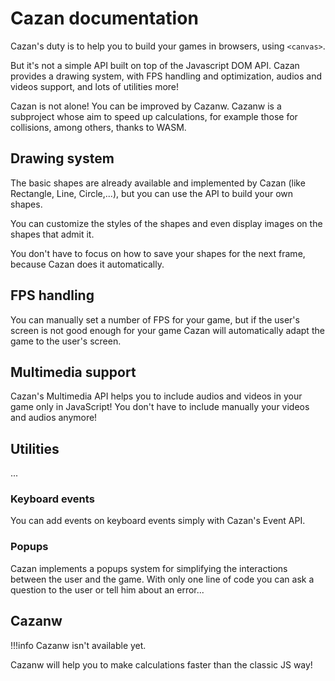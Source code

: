 # Cazan documentation

Cazan's duty is to help you to build your games in browsers, using ``<canvas>``.

But it's not a simple API built on top of the Javascript DOM API. Cazan provides a drawing system, with FPS handling and optimization, audios and videos support, and lots of utilities more!

Cazan is not alone! You can be improved by Cazanw. Cazanw is a subproject whose aim to speed up calculations, for example those for collisions, among others, thanks to WASM.

## Drawing system

The basic shapes are already available and implemented by Cazan (like Rectangle, Line, Circle,...), but you can use the API to build your own shapes.

You can customize the styles of the shapes and even display images on the shapes that admit it.

You don't have to focus on how to save your shapes for the next frame, because Cazan does it automatically.

## FPS handling

You can manually set a number of FPS for your game, but if the user's screen is not good enough for your game Cazan will automatically adapt the game to the user's screen.

## Multimedia support

Cazan's Multimedia API helps you to include audios and videos in your game only in JavaScript! You don't have to include manually your videos and audios anymore!

## Utilities

...

### Keyboard events

You can add events on keyboard events simply with Cazan's Event API.

### Popups

Cazan implements a popups system for simplifying the interactions between the user and the game. With only one line of code you can ask a question to the user or tell him about an error...

## Cazanw

!!!info
    Cazanw isn't available yet.

Cazanw will help you to make calculations faster than the classic JS way!
